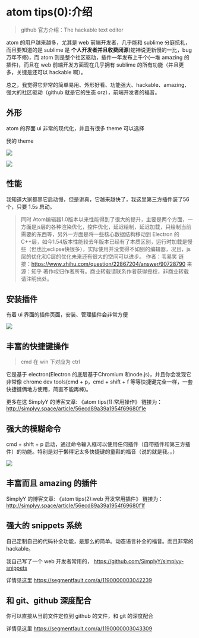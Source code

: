 # atom tips(0):介绍

> github 官方介绍：The hackable text editor

atom 的用户越来越多，尤其是 web 前端开发者，几乎能和 sublime 分庭抗礼，而且要知道的是 sublime 是 **个人开发者并且收费闭源**(蛇神说更新慢的一比，bug万年不修)，而 atom 则是整个社区驱动，插件一年发布上千个(一堆 amazing 的插件)，而且在 web 前端开发方面现在几乎拥有 sublime 的所有功能（并且更多，关键是还可以 hackable 啊）。

总之，我觉得它非常的简单易用、外形好看、功能强大、hackable、amazing、强大的社区驱动（github 就是它的生态 orz），前端开发者的福音。

## 外形
atom 的界面 ui 非常的现代化，并且有很多 theme 可以选择

我的 theme

![](http://7xkpdt.com1.z0.glb.clouddn.com/2a94d212f39b7876bbd70e476ad7fa41.png)

![](http://7xkpdt.com1.z0.glb.clouddn.com/71a984ca14813bb7f774d90aa33a2a15.png)

## 性能
我知道大家都黑它启动慢，但是讲真，它越来越快了，我这里第三方插件装了56个，只要 1.5s 启动。

> 同时 Atom编辑器1.0版本以来性能得到了很大的提升，主要是两个方面，一方面是js层的各种渲染优化，控件优化，延迟绘制，延迟加载，只绘制当前需要的东西等，另外一方面是将一些核心数据结构移动到 Electron 的 C++层，如今1.54版本性能较去年版本已经有了本质区别，运行时加载是慢些（但也比eclipse快很多），实际使用并没觉得不如别的编辑器，况且，js层的优化和C层的优化未来还有很大的空间可以进步。
作者：韦易笑
链接：https://www.zhihu.com/question/22867204/answer/90728790
来源：知乎
著作权归作者所有。商业转载请联系作者获得授权，非商业转载请注明出处。

## 安装插件
有着 ui 界面的插件页面，安装、管理插件会非常方便

![](http://7xkpdt.com1.z0.glb.clouddn.com/d59372a57e485c3411ead78ea07ca4a8.png)

## 丰富的快捷键操作
> cmd 在 win 下对应为 ctrl

它是基于 electron(Electron 的底层基于Chromium 和node.js)，并且你会发现它非常像 chrome dev tools(cmd + p，cmd + shift + f 等等快捷键完全一样，一套快捷键俩地方使用，简直不能再棒)。

更多在这 SimplyY 的博客文章: 《atom tips(1):常用操作》	链接为： http://simplyy.space/article/56ecd89a39a1954f69680f1e

## 强大的模糊命令
cmd + shift + p 启动，通过命令输入框可以使用任何插件（自带插件和第三方插件）的功能。特别是对于懒得记太多快捷键的童鞋的福音（说的就是我。。）

![](http://7xkpdt.com1.z0.glb.clouddn.com/b54150e9c5a51bc5c984ccb1afd9631b.png)

## 丰富而且 amazing 的插件

SimplyY 的博客文章: 《atom tips(2):web 开发常用插件》	链接为： http://simplyy.space/article/56ecd89a39a1954f69680f1f

## 强大的 snippets 系统
自己定制自己的代码补全功能，是那么的简单。动态语言补全的福音。而且非常的 hackable。

我自己写了一个 web 开发者常用的， https://github.com/SimplyY/simplyy-snippets

详情见这里 https://segmentfault.com/a/1190000003042239

## 和 git、github 深度配合
你可以直接从当前文件定位到 github 的文件，和 git 的深度配合

详情见这里 https://segmentfault.com/a/1190000003043309
